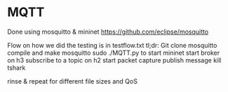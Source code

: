 # MQTT

Done using mosquitto & mininet
https://github.com/eclipse/mosquitto

Flow on how we did the testing is in testflow.txt
tl;dr: 
Git clone mosquitto
compile and make mosquitto
sudo ./MQTT.py to start mininet
start broker on h3
subscribe to a topic on h2
start packet capture
publish message
kill tshark

rinse & repeat for different file sizes and QoS


